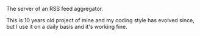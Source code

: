 The server of an RSS feed aggregator.

This is 10 years old project of mine and my coding style has evolved since, but
I use it on a daily basis and it's working fine.
